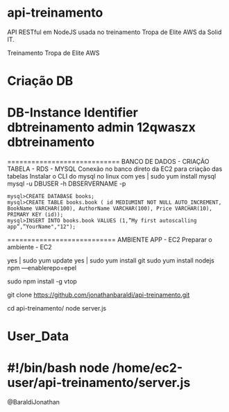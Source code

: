 # api-treinamento

API RESTful em NodeJS usada no treinamento Tropa de Elite AWS da Solid IT. 

Treinamento Tropa de Elite AWS

Criação DB
============================
DB-Instance Identifier
	dbtreinamento
	admin
	12qwaszx
	dbtreinamento
=============================


============================
BANCO DE DADOS  - CRIAÇÃO TABELA - RDS - MYSQL
	Conexão no banco direto da EC2 para criação das tabelas
	Instalar o CLI do mysql no linux com 
yes | sudo yum install mysql
mysql -u DBUSER -h DBSERVERNAME -p

	mysql>CREATE DATABASE books;
	mysql>CREATE TABLE books.book ( id MEDIUMINT NOT NULL AUTO_INCREMENT, BookName VARCHAR(100), AuthorName VARCHAR(100), Price VARCHAR(10), PRIMARY KEY (id));
	mysql>INSERT INTO books.book VALUES (1,”My first autoscalling app”,”YourName","12");


===========================
AMBIENTE APP - EC2
Preparar o ambiente - EC2

yes | sudo yum update
yes | sudo yum install git
sudo yum install nodejs npm —enablerepo=epel

sudo npm install -g vtop

git clone https://github.com/jonathanbaraldi/api-treinamento.git

cd api-treinamento/
node server.js




User_Data
==================================
#!/bin/bash
node /home/ec2-user/api-treinamento/server.js
===================================



@BaraldiJonathan
